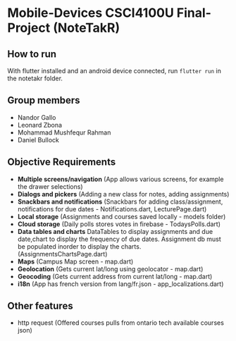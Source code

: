 # Mobile-Devices CSCI4100U Final-Project (NoteTakR)

## How to run
With flutter installed and an android device connected, run `flutter run` in the notetakr folder.

## Group members
- Nandor Gallo
- Leonard Zbona
- Mohammad Mushfequr Rahman
- Daniel Bullock

## Objective Requirements
- **Multiple screens/navigation** (App allows various screens, for example the drawer selections) 
- **Dialogs and pickers** (Adding a new class for notes, adding assignments)
- **Snackbars and notifications** (Snackbars for adding class/assignment, notifications for due dates - Notifications.dart, LecturePage.dart)
- **Local storage** (Assignments and courses saved locally - models folder)
- **Cloud storage** (Daily polls stores votes in firebase - TodaysPolls.dart)
- **Data tables and charts** DataTables to display assignments and due date,chart to display the frequency of due dates. Assignment db must be populated inorder to display the charts. (AssignmentsChartsPage.dart)
- **Maps** (Campus Map screen - map.dart)
- **Geolocation** (Gets current lat/long using geolocator - map.dart)
- **Geocoding** (Gets current address from current lat/long - map.dart)
- **i18n** (App has french version from lang/fr.json - app_localizations.dart)
 
## Other features
- http request (Offered courses pulls from ontario tech available courses json)

